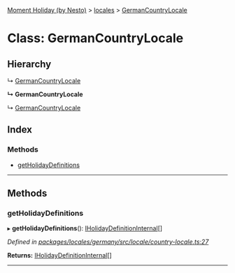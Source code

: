 [Moment Holiday (by Nesto)](../README.md) > [locales](../modules/locales.md) > [GermanCountryLocale](../classes/locales.germancountrylocale.md)

# Class: GermanCountryLocale

## Hierarchy

↳  [GermanCountryLocale](locales.germancountrylocale.md)

**↳ GermanCountryLocale**

↳  [GermanCountryLocale](locales.germancountrylocale.md)

## Index

### Methods

* [getHolidayDefinitions](locales.germancountrylocale.md#getholidaydefinitions)

---

## Methods

<a id="getholidaydefinitions"></a>

###  getHolidayDefinitions

▸ **getHolidayDefinitions**(): [IHolidayDefinitionInternal](../interfaces/_node_modules__nesto_software_moment_holiday_core_src_holiday_definition_interface_.iholidaydefinitioninternal.md)[]

*Defined in [packages/locales/germany/src/locale/country-locale.ts:27](https://github.com/nesto-software/moment-holiday/blob/c39e49d/packages/locales/germany/src/locale/country-locale.ts#L27)*

**Returns:** [IHolidayDefinitionInternal](../interfaces/_node_modules__nesto_software_moment_holiday_core_src_holiday_definition_interface_.iholidaydefinitioninternal.md)[]

___

